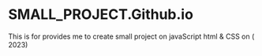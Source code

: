 # SMALL_PROJECT.Github.io
This is for provides me to create small project on javaScript html &amp; CSS on ( 2023) 
